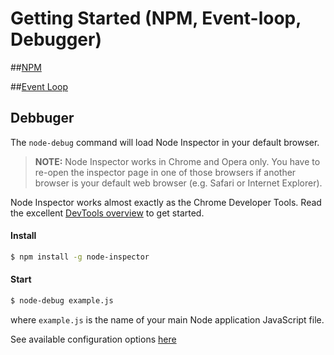 # Getting Started (NPM, Event-loop, Debugger)

##[NPM](https://semaphoreci.com/community/tutorials/npm-node-js-package-manager)

##[Event Loop](http://blog.carbonfive.com/2013/10/27/the-javascript-event-loop-explained/)

## Debbuger

The `node-debug` command will load Node Inspector in your default browser.

> **NOTE:** Node Inspector works in Chrome and Opera only. You have to re-open
the inspector page in one of those browsers if another browser
is your default web browser (e.g. Safari or Internet Explorer).

Node Inspector works almost exactly as the Chrome Developer Tools. Read the
excellent
[DevTools overview](https://developer.chrome.com/devtools/index)
to get started.

#### Install

```sh
$ npm install -g node-inspector
```

#### Start

```sh
$ node-debug example.js
```

where ```example.js``` is the name of your main Node application JavaScript file.

See available configuration options [here](https://github.com/node-inspector/node-inspector#configuration)


